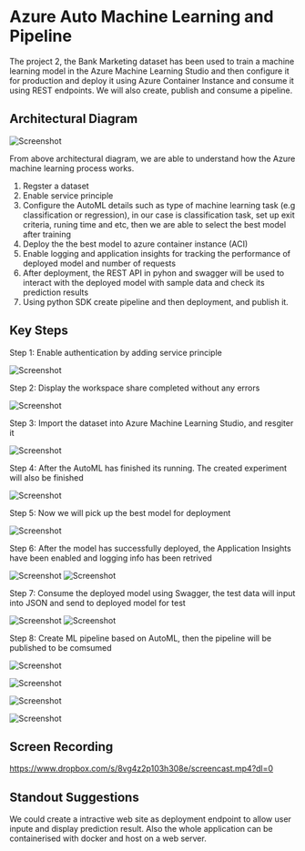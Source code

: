 
# Azure Auto Machine Learning and Pipeline

The project 2, the Bank Marketing dataset has been used to train a machine learning model in the  Azure Machine Learning Studio and then configure it for production and deploy it using Azure Container Instance and consume it using REST endpoints. We will also create, publish and consume a pipeline.

## Architectural Diagram
![Screenshot](./img/architecture.png)

From above architectural diagram, we are able to understand how the Azure machine learning process works.

1. Regster a dataset
2. Enable service principle
3. Configure the AutoML details such as type of machine learning task (e.g classification or regression), in our case
is classification task, set up exit criteria, runing time and etc, then we are able to select the best model after training
4. Deploy the the best model to azure container instance (ACI)
5. Enable logging and application insights for tracking the performance of deployed model and number of requests
6. After deployment, the REST API in pyhon and swagger will be used to interact with the deployed model with sample data and check its prediction results
7. Using python SDK create pipeline and then deployment, and publish it.
## Key Steps
Step 1: Enable authentication by adding service principle

![Screenshot](./img/sevrice-principle.png)

Step 2: Display the workspace share completed without any errors

![Screenshot](./img/work-space-share.png)

Step 3: Import the dataset into Azure Machine Learning Studio, and resgiter it

![Screenshot](./img/dataset.png)

Step 4: After the AutoML has finished its running. The created experiment will also be finished

![Screenshot](./img/experiment.png) 

Step 5: Now we will pick up the best model for deployment

![Screenshot](./img/best-model.png)

Step 6: After the model has successfully deployed, the Application Insights have been enabled and logging info has been retrived

![Screenshot](./img/service-insights-enabled.png)
![Screenshot](./img/logs.png)

Step 7: Consume the deployed model using Swagger, the test data will input into JSON and send to deployed model for test

![Screenshot](./img/swagger-HOST.png)
![Screenshot](./img/swagger.png)

Step 8: Create ML pipeline based on AutoML, then the pipeline will be published to be comsumed

![Screenshot](./img/pipeline-runing.png)

![Screenshot](./img/pipeline-created.png)

![Screenshot](./img/pipeline-endpoint.png)

![Screenshot](./img/scheduled-pipeline.png)

## Screen Recording
https://www.dropbox.com/s/8vg4z2p103h308e/screencast.mp4?dl=0

## Standout Suggestions
We could create a intractive web site as deployment endpoint to allow user inpute and display prediction result. Also the 
whole application can be containerised with docker and host on a web server.

